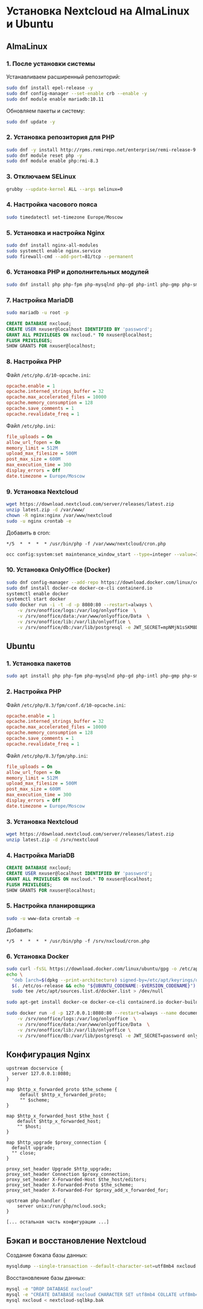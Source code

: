 # Установка Nextcloud на AlmaLinux и Ubuntu

## AlmaLinux

### 1. После установки системы
Устанавливаем расширенный репозиторий:

```bash
sudo dnf install epel-release -y
sudo dnf config-manager --set-enable crb --enable -y
sudo dnf module enable mariadb:10.11
```

Обновляем пакеты и систему:

```bash
sudo dnf update -y
```

### 2. Установка репозитория для PHP

```bash
sudo dnf -y install http://rpms.remirepo.net/enterprise/remi-release-9.rpm
sudo dnf module reset php -y
sudo dnf module enable php:rmi-8.3
```

### 3. Отключаем SELinux

```bash
grubby --update-kernel ALL --args selinux=0
```

### 4. Настройка часового пояса

```bash
sudo timedatectl set-timezone Europe/Moscow
```

### 5. Установка и настройка Nginx

```bash
sudo dnf install nginx-all-modules
sudo systemctl enable nginx.service
sudo firewall-cmd --add-port=81/tcp --permanent
```

### 6. Установка PHP и дополнительных модулей

```bash
sudo dnf install php php-fpm php-mysqlnd php-gd php-intl php-gmp php-smbclient php-bcmath php-process php-apcu php-zip php-imagick php-redis exif wget mariadb-server ffmpeg-free redis
```

### 7. Настройка MariaDB

```bash
sudo mariadb -u root -p
```

```sql
CREATE DATABASE nxcloud;
CREATE USER nxuser@localhost IDENTIFIED BY 'password';
GRANT ALL PRIVILEGES ON nxcloud.* TO nxuser@localhost;
FLUSH PRIVILEGES;
SHOW GRANTS FOR nxuser@localhost;
```

### 8. Настройка PHP

Файл `/etc/php.d/10-opcache.ini`:
```ini
opcache.enable = 1
opcache.interned_strings_buffer = 32
opcache.max_accelerated_files = 10000
opcache.memory_consumption = 128
opcache.save_comments = 1
opcache.revalidate_freq = 1
```

Файл `/etc/php.ini`:
```ini
file_uploads = On
allow_url_fopen = On
memory_limit = 512M
upload_max_filesize = 500M
post_max_size = 600M 
max_execution_time = 300
display_errors = Off
date.timezone = Europe/Moscow
```

### 9. Установка Nextcloud

```bash
wget https://download.nextcloud.com/server/releases/latest.zip
unzip latest.zip -d /var/www/
chown -R nginx:nginx /var/www/nextcloud
sudo -u nginx crontab -e
```

Добавить в cron:
```cron
*/5  *  *  *  * /usr/bin/php -f /var/www/nextcloud/cron.php
```

```bash
occ config:system:set maintenance_window_start --type=integer --value=1
```

### 10. Установка OnlyOffice (Docker)

```bash
sudo dnf config-manager --add-repo https://download.docker.com/linux/centos/docker-ce.repo
sudo dnf install docker-ce docker-ce-cli containerd.io
systemctl enable docker
systemctl start docker
sudo docker run -i -t -d -p 8080:80 --restart=always \
    -v /srv/onoffice/logs:/var/log/onlyoffice  \
    -v /srv/onoffice/data:/var/www/onlyoffice/Data  \
    -v /srv/onoffice/lib:/var/lib/onlyoffice \
    -v /srv/onoffice/db:/var/lib/postgresql -e JWT_SECRET=mpNMjN1sSKM8DQ49 onlyoffice/documentserver
```

## Ubuntu

### 1. Установка пакетов

```bash
sudo apt install php php-fpm php-mysqlnd php-gd php-intl php-gmp php-smbclient php-bcmath php-apcu php-zip php-imagick php-redis php-dom php-mbstring php-curl php-xml-svg php-xml imagemagick-6.q16 exif ffmpeg wget mariadb-server redis nginx-full -y
```

### 2. Настройка PHP

Файл `/etc/php/8.3/fpm/conf.d/10-opcache.ini`:
```ini
opcache.enable = 1
opcache.interned_strings_buffer = 32
opcache.max_accelerated_files = 10000
opcache.memory_consumption = 128
opcache.save_comments = 1
opcache.revalidate_freq = 1
```

Файл `/etc/php/8.3/fpm/php.ini`:
```ini
file_uploads = On
allow_url_fopen = On
memory_limit = 512M
upload_max_filesize = 500M
post_max_size = 600M 
max_execution_time = 300
display_errors = Off
date.timezone = Europe/Moscow
```

### 3. Установка Nextcloud

```bash
wget https://download.nextcloud.com/server/releases/latest.zip
unzip latest.zip -d /srv/nextcloud
```

### 4. Настройка MariaDB

```sql
CREATE DATABASE nxcloud;
CREATE USER nxuser@localhost IDENTIFIED BY 'password';
GRANT ALL PRIVILEGES ON nxcloud.* TO nxuser@localhost;
FLUSH PRIVILEGES;
SHOW GRANTS FOR nxuser@localhost;
```

### 5. Настройка планировщика

```bash
sudo -u www-data crontab -e
```

Добавить:
```cron
*/5  *  *  *  * /usr/bin/php -f /srv/nxcloud/cron.php
```

### 6. Установка Docker

```bash
sudo curl -fsSL https://download.docker.com/linux/ubuntu/gpg -o /etc/apt/keyrings/docker.asc
echo \
  "deb [arch=$(dpkg --print-architecture) signed-by=/etc/apt/keyrings/docker.asc] https://download.docker.com/linux/ubuntu \
  $(. /etc/os-release && echo "${UBUNTU_CODENAME:-$VERSION_CODENAME}") stable" | \
  sudo tee /etc/apt/sources.list.d/docker.list > /dev/null

sudo apt-get install docker-ce docker-ce-cli containerd.io docker-buildx-plugin docker-compose-plugin

sudo docker run -d -p 127.0.0.1:8080:80 --restart=always --name documentserver \
    -v /srv/onoffice/logs:/var/log/onlyoffice  \
    -v /srv/onoffice/data:/var/www/onlyoffice/Data  \
    -v /srv/onoffice/lib:/var/lib/onlyoffice \
    -v /srv/onoffice/db:/var/lib/postgresql -e JWT_SECRET=password onlyoffice/documentserver
```

## Конфигурация Nginx

```nginx
upstream docservice {
  server 127.0.0.1:8080;
}

map $http_x_forwarded_proto $the_scheme {
     default $http_x_forwarded_proto;
     "" $scheme;
}

map $http_x_forwarded_host $the_host {
    default $http_x_forwarded_host;
    "" $host;
}

map $http_upgrade $proxy_connection {
  default upgrade;
  "" close;
}

proxy_set_header Upgrade $http_upgrade;
proxy_set_header Connection $proxy_connection;
proxy_set_header X-Forwarded-Host $the_host/editors;
proxy_set_header X-Forwarded-Proto $the_scheme;
proxy_set_header X-Forwarded-For $proxy_add_x_forwarded_for;

upstream php-handler {
    server unix:/run/php/ncloud.sock;
}

[... остальная часть конфигурации ...]
```

## Бэкап и восстановление Nextcloud

Создание бэкапа базы данных:
```bash
mysqldump --single-transaction --default-character-set=utf8mb4 nxcloud > nextcloud-sqlbkp.bak
```

Восстановление базы данных:
```bash
mysql -e "DROP DATABASE nxcloud"
mysql -e "CREATE DATABASE nxcloud CHARACTER SET utf8mb4 COLLATE utf8mb4_general_ci"
mysql nxcloud < nextcloud-sqlbkp.bak
```
